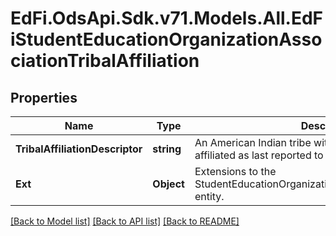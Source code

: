 # EdFi.OdsApi.Sdk.v71.Models.All.EdFiStudentEducationOrganizationAssociationTribalAffiliation

## Properties

Name | Type | Description | Notes
------------ | ------------- | ------------- | -------------
**TribalAffiliationDescriptor** | **string** | An American Indian tribe with which the student is affiliated as last reported to the education organization. | 
**Ext** | **Object** | Extensions to the StudentEducationOrganizationAssociationTribalAffiliation entity. | [optional] 

[[Back to Model list]](../README.md#documentation-for-models) [[Back to API list]](../README.md#documentation-for-api-endpoints) [[Back to README]](../README.md)

